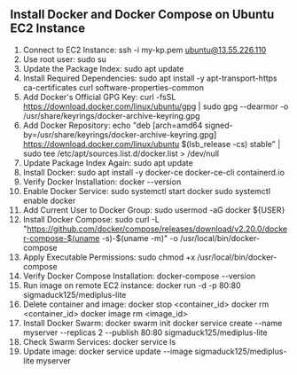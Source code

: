 ## Install Docker and Docker Compose on Ubuntu EC2 Instance
1. Connect to EC2 Instance:
ssh -i my-kp.pem ubuntu@13.55.226.110
2. Use root user:
sudo su
3. Update the Package Index:
sudo apt update
4. Install Required Dependencies:
sudo apt install -y apt-transport-https ca-certificates curl software-properties-common
5. Add Docker's Official GPG Key:
curl -fsSL https://download.docker.com/linux/ubuntu/gpg | sudo gpg --dearmor -o /usr/share/keyrings/docker-archive-keyring.gpg
6. Add Docker Repository:
echo "deb [arch=amd64 signed-by=/usr/share/keyrings/docker-archive-keyring.gpg] https://download.docker.com/linux/ubuntu $(lsb_release -cs) stable" | sudo tee /etc/apt/sources.list.d/docker.list > /dev/null
7. Update Package Index Again:
sudo apt update
8. Install Docker:
sudo apt install -y docker-ce docker-ce-cli containerd.io
9. Verify Docker Installation:
docker --version
10. Enable Docker Service:
sudo systemctl start docker
sudo systemctl enable docker
11. Add Current User to Docker Group:
sudo usermod -aG docker ${USER}
12. Install Docker Compose:
sudo curl -L "https://github.com/docker/compose/releases/download/v2.20.0/docker-compose-$(uname -s)-$(uname -m)" -o /usr/local/bin/docker-compose
13. Apply Executable Permissions:
sudo chmod +x /usr/local/bin/docker-compose
14. Verify Docker Compose Installation:
docker-compose --version
15. Run image on remote EC2 instance:
docker run -d -p 80:80 sigmaduck125/mediplus-lite
16. Delete container and image:
docker stop <container_id>
docker rm <container_id>
docker image rm <image_id>
17. Install Docker Swarm:
docker swarm init
docker service create --name myserver --replicas 2 --publish 80:80 sigmaduck125/mediplus-lite
18. Check Swarm Services:
docker service ls
19. Update image:
docker service update --image sigmaduck125/mediplus-lite myserver